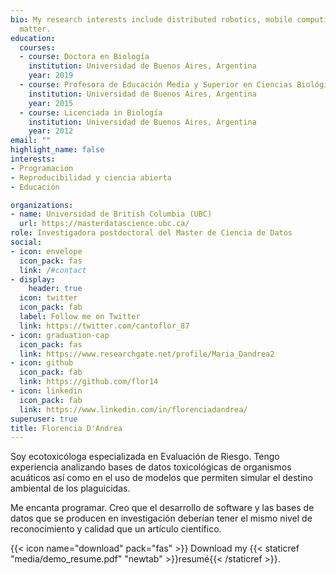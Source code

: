 ```yaml
---
bio: My research interests include distributed robotics, mobile computing and programmable
  matter.
education:
  courses:
  - course: Doctora en Biología
    institution: Universidad de Buenos Aires, Argentina
    year: 2019
  - course: Profesora de Educación Media y Superior en Ciencias Biológicas 
    institution: Universidad de Buenos Aires, Argentina
    year: 2015
  - course: Licenciada in Biología
    institution: Universidad de Buenos Aires, Argentina
    year: 2012
email: ""
highlight_name: false
interests:
- Programación
- Reproducibilidad y ciencia abierta
- Educación

organizations:
- name: Universidad de British Columbia (UBC)
  url: https://masterdatascience.ubc.ca/
role: Investigadora postdoctoral del Master de Ciencia de Datos
social:
- icon: envelope
  icon_pack: fas
  link: /#contact
- display:
    header: true
  icon: twitter
  icon_pack: fab
  label: Follow me on Twitter
  link: https://twitter.com/cantoflor_87
- icon: graduation-cap
  icon_pack: fas
  link: https://www.researchgate.net/profile/Maria_Dandrea2
- icon: github
  icon_pack: fab
  link: https://github.com/flor14
- icon: linkedin
  icon_pack: fab
  link: https://www.linkedin.com/in/florenciadandrea/
superuser: true
title: Florencia D'Andrea
---
```


Soy ecotoxicóloga especializada en Evaluación de Riesgo. Tengo experiencia analizando bases de datos toxicológicas de organismos acuáticos así como en el uso de modelos que permiten simular el destino ambiental de los plaguicidas.

Me encanta programar. Creo que el desarrollo de software y las bases de datos que se producen en investigación deberían tener el mismo nivel de reconocimiento y calidad que un artículo científico.

{{< icon name="download" pack="fas" >}} Download my {{< staticref "media/demo_resume.pdf" "newtab" >}}resumé{{< /staticref >}}.
